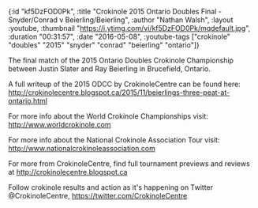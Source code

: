 {:id "kf5DzFOD0Pk",
 :title
 "Crokinole 2015 Ontario Doubles Final - Snyder/Conrad v Beierling/Beierling",
 :author "Nathan Walsh",
 :layout :youtube,
 :thumbnail "https://i.ytimg.com/vi/kf5DzFOD0Pk/mqdefault.jpg",
 :duration "00:31:57",
 :date "2016-05-08",
 :youtube-tags
 ["crokinole" "doubles" "2015" "snyder" "conrad" "beierling" "ontario"]}


The final match of the 2015 Ontario Doubles Crokinole Championship between Justin Slater and Ray Beierling in Brucefield, Ontario.

A full writeup of the 2015 ODCC by CrokinoleCentre can be found here: http://crokinolecentre.blogspot.ca/2015/11/beierlings-three-peat-at-ontario.html

For more info about the World Crokinole Championships visit: http://www.worldcrokinole.com

For more info about the National Crokinole Association Tour visit: http://www.nationalcrokinoleassociation.com

For more from CrokinoleCentre, find full tournament previews and reviews at http://crokinolecentre.blogspot.ca

Follow crokinole results and action as it's happening on Twitter @CrokinoleCentre, https://twitter.com/CrokinoleCentre
